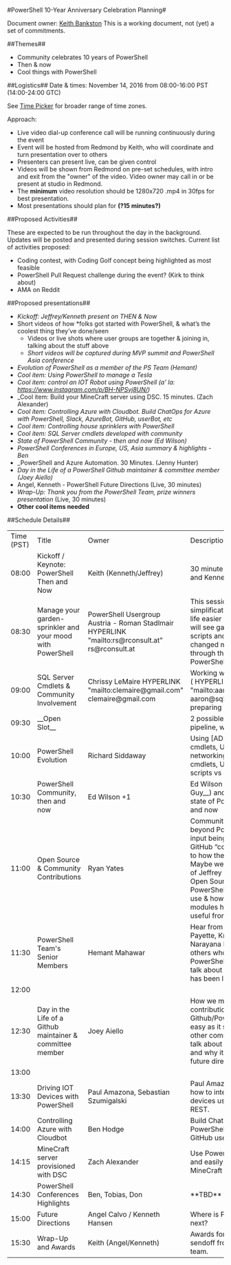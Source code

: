 #PowerShell 10-Year Anniversary Celebration Planning#Document owner: [Keith Bankston](mailto:keithb@Microsoft.com)This is a working document, not (yet) a set of commitments. ##Themes##* Community celebrates 10 years of PowerShell* Then & now* Cool things with PowerShell##Logistics##Date & times: November 14, 2016 from 08:00-16:00 PST (14:00-24:00 GTC)See [Time Picker](http://www.timeanddate.com/worldclock/meetingtime.html?iso=20161114&p1=234&p2=240&p3=236&p4=69&p5=179&p6=70&p7=197) for broader range of time zones.Approach: * Live video dial-up conference call will be running continuously during the event* Event will be hosted from Redmond by Keith, who will coordinate and turn presentation over to others* Presenters can present live, can be given control* Videos will be shown from Redmond on pre-set schedules, with intro and exit from the "owner" of the video. Video owner may call in or be present at studio in Redmond. * The __minimum__ video resolution should be 1280x720 .mp4 in 30fps for best presentation. * Most presentations should plan for **(?15 minutes?)**##Proposed Activities##These are expected to be run throughout the day in the background.Updates will be posted and presented during session switches.Current list of activities proposed:* Coding contest, with Coding Golf concept being highlighted as most feasible* PowerShell Pull Request challenge during the event? (Kirk to think about)* AMA on Reddit ##Proposed presentations##* _Kickoff: Jeffrey/Kenneth present on THEN & Now_* Short videos of how    *folks got started with PowerShell, & what’s the coolest thing they’ve done/seen   * Videos or live shots where user groups are together & joining in, talking about the stuff above   * _Short videos will be captured during MVP summit and PowerShell Asia conference_ * _Evolution of PowerShell as a member of the PS Team (Hemant)_* _Cool item: Using PowerShell to manage a Tesla_* _Cool item: control an IOT Robot using PowerShell (a' la: https://www.instagram.com/p/BH-NPSvj8UN/)_* _Cool item: Build your MineCraft server using DSC. 15 minutes. (Zach Alexander)* _Cool item: Controlling Azure with Cloudbot. Build ChatOps for Azure with PowerShell, Slack, AzureBot, GitHub, userBot, etc_* _Cool item: Controlling house sprinklers with PowerShell_* _Cool item: SQL Server cmdlets developed with community_* _State of PowerShell Community - then and now (Ed Wilson)_* _PowerShell Conferences in Europe, US, Asia summary & highlights - Ben_* _PowerShell and Azure Automation. 30 Minutes. (Jenny Hunter)* _Day in the Life of a PowerShell Github maintainer & committee member (Joey Aiello)_* Angel, Kenneth - PowerShell Future Directions (Live, 30 minutes)* _Wrap-Up: Thank you from the PowerShell Team, prize winners presentation_ (Live, 30 minutes)* **Other cool items needed**##Schedule Details##<table> <tr> <td> Time (PST)</td> <td> Title </td><td> Owner</td><td> Description</td></tr><tr> <td>08:00</td> <td>Kickoff / Keynote: PowerShell Then and Now</td><td>Keith (Kenneth/Jeffrey)</td><td>30 minute kickoff with Jeffrey and Kenneth talking</td></tr> <tr> <td>08:30</td> <td>Manage your garden-sprinkler and your mood with PowerShell</td><td>PowerShell Usergroup Austria - Roman Stadlmair  HYPERLINK "mailto:rs@rconsult.at" rs@rconsult.at</td><td>This session is about simplification and making your life easier with one-liners. You will see gardens, dwarfs, scripts and people with changed moods - all done through the magic of PowerShell.</td></tr> <tr> <td>09:00</td> <td>SQL Server Cmdlets & Community Involvement</td><td>Chrissy LeMaire  HYPERLINK "mailto:clemaire@gmail.com" clemaire@gmail.com</td><td>Working with SQL MVP Aaron ( HYPERLINK "mailto:aaron@sqlvariant.com" aaron@sqlvariant.com), preparing a video</td></tr> <tr> <td>09:30</td> <td>__Open Slot__</td><td></td><td>2 possible items: CI/CD pipeline, why PS matters </td></tr> <tr> <td>10:00</td> <td>PowerShell Evolution</td><td>Richard Siddaway</td><td>Using [ADSI] scripting vs AD cmdlets, Using WMI vs networking and/or storage cmdlets, Using long running scripts vs Jobs</td></tr> <tr> <td>10:30</td> <td>PowerShell Community, then and now</td><td>Ed Wilson +1</td><td>Ed Wilson (the __Scripting Guy__) and an MVP about state of Posh community then and now </td></tr> <tr> <td>11:00</td> <td>Open Source & Community Contributions</td><td>Ryan Yates</td><td>Community contributions, beyond PowerShell. How is the input being handled. PS GitHub “committee” speaking to how they do their job.Maybe we could use the video of Jeffrey Snover announcing Open Sourced PowerShell.PowerShell Gallery, easy to use & how – Ryan Yates on modules he finds the most useful from the Gallery</td></tr> <tr> <td>11:30</td> <td>PowerShell Team's Senior Members</td><td>Hemant Mahawar</td><td>Hear from folks like Bruce Payette, Krishna Vutukuri, Narayana Lakshmanan, & others who have worked on PowerShell for 10 years will talk about what the journey has been like. </td></tr> <tr> <td>12:00</td> <td></td><td></td><td></td></tr> <tr> <td>12:30</td> <td>Day in the Life of a Github maintainer & committee member</td><td>Joey Aiello</td><td>How we manage the contributions coming in to Github/PowerShell is not as easy as it seems. Joey Aiello & other committee members will talk about what it is they do, and why it matters to the future direction of PowerShell. </td></tr> <tr> <td>13:00</td> <td></td><td></td><td></td></tr> <tr> <td>13:30</td> <td>Driving IOT Devices with PowerShell</td><td>Paul Amazona, Sebastian Szumigalski</td><td>Paul Amazona demonstrates how to interact with IOT devices using PowerShell and REST.</td></tr> <tr> <td>14:00</td> <td>Controlling Azure with Cloudbot</td><td>Ben Hodge</td><td>Build ChatOps for Azure with PowerShell, Slack, AzureBot, GitHub userBot</td></tr> <tr><td>14:15</td> <td>MineCraft server provisioned with DSC</td><td>Zach Alexander</td><td>Use PowerShell DSC to quickly and easily provision your own MineCraft server</td></tr> <tr> <td>14:30</td> <td>PowerShell Conferences Highlights</td><td>Ben, Tobias, Don</td><td>**TBD**</td></tr> <tr> <td>15:00</td> <td>Future Directions</td><td>Angel Calvo / Kenneth Hansen</td><td>Where is PowerShell headed next?</td></tr> <tr> <td>15:30</td> <td>Wrap-Up and Awards</td><td>Keith (Angel/Kenneth)</td><td>Awards for any contests, and sendoff from the PowerShell team.</td></tr> 